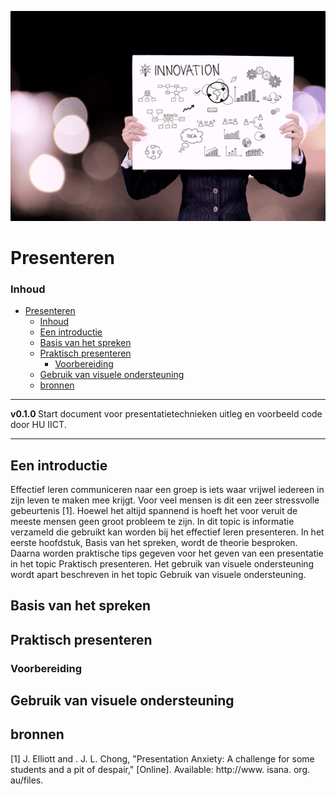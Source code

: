 ![logo](../Presenteren/img/presenting.jpg) [](logo-id)

# Presenteren[](title-id)

### Inhoud[](toc-id)

- [Presenteren](#presenteren)
    - [Inhoud](#inhoud)
  - [Een introductie](#een-introductie)
  - [Basis van het spreken](#basis-van-het-spreken)
  - [Praktisch presenteren](#praktisch-presenteren)
    - [Voorbereiding](#voorbereiding)
  - [Gebruik van visuele ondersteuning](#gebruik-van-visuele-ondersteuning)
  - [bronnen](#bronnen)

---

**v0.1.0 [](version-id)** Start document voor presentatietechnieken uitleg en voorbeeld code door HU IICT[](author-id).

---

## Een introductie

Effectief leren communiceren naar een groep is iets waar vrijwel iedereen in zijn leven te maken mee krijgt. Voor veel mensen is dit een zeer stressvolle gebeurtenis [1]. Hoewel het altijd spannend is hoeft het voor veruit de meeste mensen geen groot probleem te zijn. In dit topic is informatie verzameld die gebruikt kan worden bij het effectief leren presenteren. In het eerste hoofdstuk, Basis van het spreken, wordt de theorie besproken. Daarna worden praktische tips gegeven voor het geven van een presentatie in het topic Praktisch presenteren. Het gebruik van visuele ondersteuning wordt apart beschreven in het topic Gebruik van visuele ondersteuning. 

## Basis van het spreken



## Praktisch presenteren
### Voorbereiding
  

## Gebruik van visuele ondersteuning



## bronnen

 [1] 	J. Elliott and . J. L. Chong, "Presentation Anxiety: A challenge for some students and a pit of despair," [Online]. Available: http://www. isana. org. au/files.

